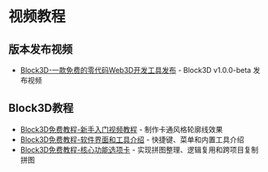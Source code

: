 # 视频教程

## 版本发布视频

- [Block3D-一款免费的零代码Web3D开发工具发布](https://www.bilibili.com/video/BV1z5411Q7iW/) - Block3D v1.0.0-beta 发布视频

## Block3D教程

- [Block3D免费教程-新手入门视频教程](https://www.bilibili.com/video/BV1eZ4y1t7jc/) - 制作卡通风格轮廓线效果
- [Block3D免费教程-软件界面和工具介绍](https://www.bilibili.com/video/BV1aB4y1S73s/) - 快捷键、菜单和内置工具介绍
- [Block3D免费教程-核心功能选项卡](https://www.bilibili.com/video/BV1GU4y1X71V/) - 实现拼图整理、逻辑复用和跨项目复制拼图